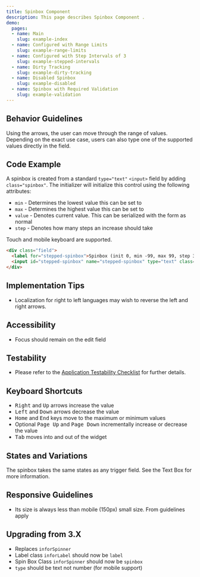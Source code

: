 ```yaml
---
title: Spinbox Component
description: This page describes Spinbox Component .
demo:
  pages:
  - name: Main
    slug: example-index
  - name: Configured with Range Limits
    slug: example-range-limits
  - name: Configured with Step Intervals of 3
    slug: example-stepped-intervals
  - name: Dirty Tracking
    slug: example-dirty-tracking
  - name: Disabled Spinbox
    slug: example-disabled
  - name: Spinbox with Required Validation
    slug: example-validation
---
```


## Behavior Guidelines

Using the arrows, the user can move through the range of values. Depending on the exact use case, users can also type one of the supported values directly in the field.

## Code Example

A spinbox is created from a standard `type="text"` `<input>` field by adding `class="spinbox"`. The initializer will initialize this control using the following attributes:

- `min` - Determines the lowest value this can be set to
- `max` - Determines the highest value this can be set to
- `value` - Denotes current value. This can be serialized with the form as normal
- `step` - Denotes how many steps an increase should take

Touch and mobile keyboard are supported.

```html
<div class="field">
  <label for="stepped-spinbox">Spinbox (init 0, min -99, max 99, step 3)</label>
  <input id="stepped-spinbox" name="stepped-spinbox" type="text" class="spinbox" min="-99" max="99" value="0" step="3"/>
</div>
```

## Implementation Tips

- Localization for right to left languages may wish to reverse the left and right arrows.

## Accessibility

- Focus should remain on the edit field

## Testability

- Please refer to the [Application Testability Checklist](https://design.infor.com/resources/application-testability-checklist) for further details.

## Keyboard Shortcuts

- <kbd>Right</kbd> and <kbd>Up</kbd> arrows increase the value
- <kbd>Left</kbd> and <kbd>Down</kbd> arrows decrease the value
- <kbd>Home</kbd> and <kbd>End</kbd> keys move to the maximum or minimum values
- Optional <kbd>Page Up</kbd> and <kbd>Page Down</kbd> incrementally increase or decrease the value
- <kbd>Tab</kbd> moves into and out of the widget

## States and Variations

The spinbox takes the same states as any trigger field. See the Text Box for more information.

## Responsive Guidelines

- Its size is always less than mobile (150px) small size. From guidelines apply

## Upgrading from 3.X

- Replaces `inforSpinner`
- Label class `inforLabel` should now be `label`
- Spin Box Class `inforSpinner` should now be `spinbox`
- `type` should be text not number (for mobile support)

